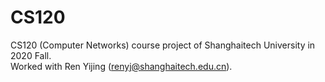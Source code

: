 # CS120
CS120 (Computer Networks) course project of Shanghaitech University in 2020 Fall.  
Worked with Ren Yijing (renyj@shanghaitech.edu.cn).
